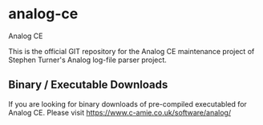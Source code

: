 # analog-ce
Analog CE

This is the official GIT repository for the Analog CE maintenance project of Stephen Turner's Analog log-file parser project.


## Binary / Executable Downloads
If you are looking for binary downloads of pre-compiled executabled for Analog CE. Please visit https://www.c-amie.co.uk/software/analog/
